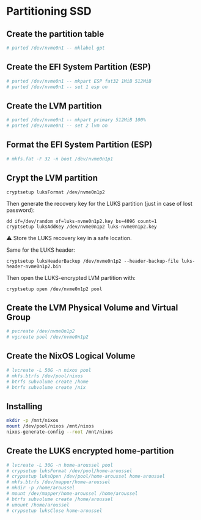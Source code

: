 # Partitioning SSD

## Create the partition table

```bash
# parted /dev/nvme0n1 -- mklabel gpt
```

## Create the EFI System Partition (ESP)

```bash
# parted /dev/nvme0n1 -- mkpart ESP fat32 1MiB 512MiB
# parted /dev/nvme0n1 -- set 1 esp on
```

## Create the LVM partition

```bash
# parted /dev/nvme0n1 -- mkpart primary 512MiB 100%
# parted /dev/nvme0n1 -- set 2 lvm on
```

## Format the EFI System Partition (ESP)

```bash
# mkfs.fat -F 32 -n boot /dev/nvme0n1p1
```

## Crypt the LVM partition

```console
cryptsetup luksFormat /dev/nvme0n1p2
```

Then generate the recovery key for the LUKS partition (just in case of lost password):

```console
dd if=/dev/random of=luks-nvme0n1p2.key bs=4096 count=1
cryptsetup luksAddKey /dev/nvme0n1p2 luks-nvme0n1p2.key
```

:warning: Store the LUKS recovery key in a safe location.

Same for the LUKS header:

```console
cryptsetup luksHeaderBackup /dev/nvme0n1p2 --header-backup-file luks-header-nvme0n1p2.bin
```

Then open the LUKS-encrypted LVM partition with:

```console
cryptsetup open /dev/nvme0n1p2 pool
```

## Create the LVM Physical Volume and Virtual Group

```bash
# pvcreate /dev/nvme0n1p2
# vgcreate pool /dev/nvme0n1p2
```

## Create the NixOS Logical Volume

```bash
# lvcreate -L 50G -n nixos pool
# mkfs.btrfs /dev/pool/nixos
# btrfs subvolume create /home
# btrfs subvolume create /nix
```

## Installing

```bash
mkdir -p /mnt/nixos
mount /dev/pool/nixos /mnt/nixos
nixos-generate-config --root /mnt/nixos
```

## Create the LUKS encrypted home-partition

```bash
# lvcreate -L 30G -n home-aroussel pool
# crypsetup luksFormat /dev/pool/home-aroussel
# crypsetup luksOpen /dev/pool/home-aroussel home-aroussel
# mkfs.btrfs /dev/mapper/home-aroussel
# mkdir -p /home/aroussel
# mount /dev/mapper/home-aroussel /home/aroussel
# btrfs subvolume create /home/aroussel
# umount /home/aroussel
# crypsetup luksClose home-aroussel
```
